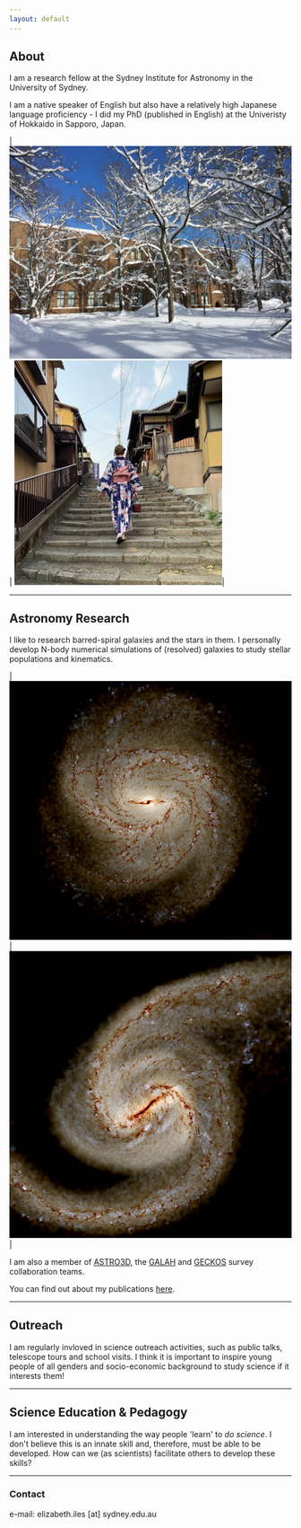 ```yaml
---
layout: default
---
```


## About

I am a research fellow at the Sydney Institute for Astronomy in the University of Sydney.

I am a native speaker of English but also have a relatively high Japanese language proficiency - I did my PhD (published in English) at the Univeristy of Hokkaido in Sapporo, Japan.  

|![The University of Hokkaido museum building with trees in front covered in snow](./assets/images/HokudaiSnow1.png) | ![Me in a yukata walking up stairs in traditional Kyoto](./assets/images/MeKyoto1.png)|
 
* * *

## Astronomy Research

I like to research barred-spiral galaxies and the stars in them. I personally develop N-body numerical simulations of (resolved) galaxies to study stellar populations and kinematics.

|![Synthetic observation image of a spiral galaxy with a bar in the centre](./assets/images/A-IsoB_synthobs.png) | ![Synthetic observation image of a two arm spiral galaxy with a bar in the centre](./assets/images/B-TideB_synthobs.png)|

I am also a member of <a href="https://astro3d.org.au">ASTRO3D</a>, the <a href="https://www.galah-survey.org">GALAH</a> and <a href="https://geckos-survey.org">GECKOS</a> survey collaboration teams.  

You can find out about my publications [here](./reference-list.html).

* * *

## Outreach

I am regularly invloved in science outreach activities, such as public talks, telescope tours and school visits. I think it is important to inspire young people of all genders and socio-economic background to study science if it interests them!

* * *

## Science Education & Pedagogy

I am interested in understanding the way people 'learn' to *do science*. I don't believe this is an innate skill and, therefore, must be able to be developed. 
How can we (as scientists) facilitate others to develop these skills?  

* * *

### Contact
e-mail: elizabeth.iles [at] sydney.edu.au

